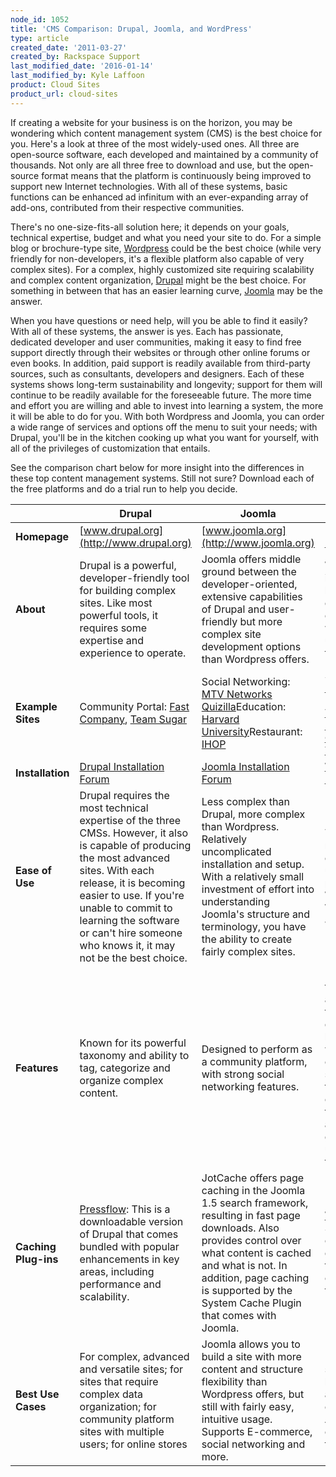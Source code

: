 ```yaml
---
node_id: 1052
title: 'CMS Comparison: Drupal, Joomla, and WordPress'
type: article
created_date: '2011-03-27'
created_by: Rackspace Support
last_modified_date: '2016-01-14'
last_modified_by: Kyle Laffoon
product: Cloud Sites
product_url: cloud-sites
---
```


If creating a website for your business is on the horizon, you may be wondering which content management system (CMS) is the best choice for you. Here's a look at three of the most widely-used ones. All three are open-source software, each developed and maintained by a community of thousands. Not only are all three free to download and use, but the open-source format means that the platform is continuously being improved to support new Internet technologies. With all of these systems, basic functions can be enhanced ad infinitum with an ever-expanding array of add-ons, contributed from their respective communities.

There's no one-size-fits-all solution here; it depends on your goals, technical expertise, budget and what you need your site to do. For a simple blog or brochure-type site, [Wordpress](http://www.rackspace.com/cloud/sites/web-hosting/wordpress/) could be the best choice (while very friendly for non-developers, it's a flexible platform also capable of very complex sites). For a complex, highly customized site requiring scalability and complex content organization, [Drupal](http://www.rackspace.com/cloud/sites/web-hosting/drupal/) might be the best choice. For something in between that has an easier learning curve, [Joomla](http://www.rackspace.com/cloud/sites/web-hosting/joomla/) may be the answer.

When you have questions or need help, will you be able to find it easily? With all of these systems, the answer is yes. Each has passionate, dedicated developer and user communities, making it easy to find free support directly through their websites or through other online forums or even books. In addition, paid support is readily available from third-party sources, such as consultants, developers and designers. Each of these systems shows long-term sustainability and longevity; support for them will continue to be readily available for the foreseeable future. The more time and effort you are willing and able to invest into learning a system, the more it will be able to do for you. With both Wordpress and Joomla, you can order a wide range of services and options off the menu to suit your needs; with Drupal, you'll be in the kitchen cooking up what you want for yourself, with all of the privileges of customization that entails.

See the comparison chart below for more insight into the differences in these top content management systems. Still not sure? Download each of the free platforms and do a trial run to help you decide.

|   | **Drupal** | **Joomla** | **Wordpress** |
| --- | --- | --- | --- |
| **Homepage** | [www.drupal.org](http://www.drupal.org) | [www.joomla.org](http://www.joomla.org) | [www.wordpress.org](http://www.wordpress.org) |
| **About** | Drupal is a powerful, developer-friendly tool for building complex sites. Like most powerful tools, it requires some expertise and experience to operate. | Joomla offers middle ground between the developer-oriented, extensive capabilities of Drupal and user-friendly but more complex site development options than Wordpress offers. | Wordpress began as an innovative, easy-to-use blogging platform. With an ever-increasing repertoire of themes, plugins and widgets, this CMS is widely used for other website formats also. |
| **Example Sites** | Community Portal: [Fast Company](http://fastcompany.com/), [Team Sugar](http://teamsugar.com/) | Social Networking: [MTV Networks Quizilla](http://www.quizilla.com/)Education: [Harvard University](http://gsas.harvard.edu/)Restaurant: [IHOP](http://www.ihop.com/) | Social Networking: [PlayStation Blog](http://blog.us.playstation.com/)News Publishing: [CNN Political Ticker](http://business.blogs.cnn.com/)Education/Research: [NASA Ames Research Center](http://center.arc.nasa.gov/)News Publishing: [The New York Observer](http://observer.com/) |
| **Installation** | [Drupal Installation Forum](http://drupal.org/forum/1) | [Joomla Installation Forum](http://forum.joomla.org/viewforum.php?f=429&sid=0d9670a18c850ed2e7a39bd46584024d) | [Wordpress Installation Forum](http://wordpress.org/support/forum/installation) |
| **Ease of Use** | Drupal requires the most technical expertise of the three CMSs. However, it also is capable of producing the most advanced sites. With each release, it is becoming easier to use. If you're unable to commit to learning the software or can't hire someone who knows it, it may not be the best choice. | Less complex than Drupal, more complex than Wordpress. Relatively uncomplicated installation and setup. With a relatively small investment of effort into understanding Joomla's structure and terminology, you have the ability to create fairly complex sites. | Technical experience is not necessary; it's intuitive and easy to get a simple site set up quickly. It's easy to paste text from a Microsoft Word document into a Wordpress site, but not into Joomla and Drupal sites. |
| **Features** | Known for its powerful taxonomy and ability to tag, categorize and organize complex content. | Designed to perform as a community platform, with strong social networking features. | Ease of use is a key benefit for experts and novices alike. It's powerful enough for web developers or designers to efficiently build sites for clients; then, with minimal instruction, clients can take over the site management. Known for an extensive selection of themes. Very user-friendly with great support and tutorials, making it great for non-technical users to quickly deploy fairly simple sites. |
| **Caching Plug-ins** | [Pressflow](http://pressflow.org/): This is a downloadable version of Drupal that comes bundled with popular enhancements in key areas, including performance and scalability. | JotCache offers page caching in the Joomla 1.5 search framework, resulting in fast page downloads. Also provides control over what content is cached and what is not. In addition, page caching is supported by the System Cache Plugin that comes with Joomla. | [WP-SuperCache](http://wordpress.org/extend/plugins/wp-super-cache/): The Super Cache plugin optimizes performance by generating static html files from database-driven content for faster load times. |
| **Best Use Cases** | For complex, advanced and versatile sites; for sites that require complex data organization; for community platform sites with multiple users; for online stores | Joomla allows you to build a site with more content and structure flexibility than Wordpress offers, but still with fairly easy, intuitive usage. Supports E-commerce, social networking and more. | Ideal for fairly simple web sites, such as everyday blogging and news sites; and anyone looking for an easy-to-manage site. Add-ons make it easy to expand the functionality of the site. |
